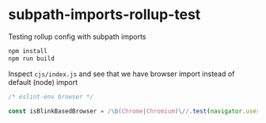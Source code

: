 # subpath-imports-rollup-test

Testing rollup config with subpath imports

```bash
npm install
npm run build
```

Inspect `cjs/index.js` and see that we have browser import instead of default (node) import

```js
/* eslint-env browser */

const isBlinkBasedBrowser = /\b(Chrome|Chromium)\//.test(navigator.userAgent);
```
